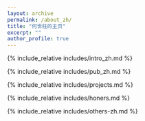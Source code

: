 ```yaml
---
layout: archive
permalink: /about_zh/
title: "何世柱的主页"
excerpt: ""
author_profile: true
---
```



<span class='anchor' id='about-zh'></span>
{% include_relative includes/intro_zh.md %}

{% include_relative includes/pub_zh.md %}

{% include_relative includes/projects.md %}

{% include_relative includes/honers.md %}

{% include_relative includes/others-zh.md %}